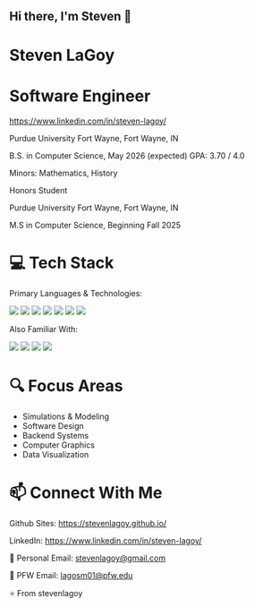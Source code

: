 ## Hi there, I'm Steven 👋

# Steven LaGoy
# Software Engineer
https://www.linkedin.com/in/steven-lagoy/

Purdue University Fort Wayne,	Fort Wayne, IN

B.S. in Computer Science, 		May 2026 (expected)		GPA: 3.70 / 4.0

Minors: Mathematics, History

Honors Student

Purdue University Fort Wayne,	Fort Wayne, IN

M.S in Computer Science, 		Beginning Fall 2025

# 💻 Tech Stack
Primary Languages & Technologies:

<img src= "https://img.shields.io/badge/-Java-007396?style=flat-square&logo=java&logoColor=white" />
<img src="https://img.shields.io/badge/-C-A8B9CC?style=flat-square&logo=c&logoColor=black" />
<img src="https://img.shields.io/badge/-Python-3776AB?style=flat-square&logo=python&logoColor=white" />
<img src="https://img.shields.io/badge/-JavaScript-F7DF1E?style=flat-square&logo=javascript&logoColor=black" />
<img src="https://img.shields.io/badge/-HTML5-E34F26?style=flat-square&logo=html5&logoColor=white" />
<img src="https://img.shields.io/badge/-CSS3-1572B6?style=flat-square&logo=css3&logoColor=white" />
<img src="https://img.shields.io/badge/-SQL-4479A1?style=flat-square&logo=postgresql&logoColor=white" />

Also Familiar With:

<img src="https://img.shields.io/badge/-C++-00599C?style=flat-square&logo=c%2B%2B&logoColor=white" />
<img src="https://img.shields.io/badge/-C%23-239120?style=flat-square&logo=c-sharp&logoColor=white" />
<img src="https://img.shields.io/badge/-Ruby-CC342D?style=flat-square&logo=ruby&logoColor=white" />
<img src="https://img.shields.io/badge/-TypeScript-3178C6?style=flat-square&logo=typescript&logoColor=white" />

# 🔍 Focus Areas
- Simulations & Modeling
- Software Design
- Backend Systems
- Computer Graphics
- Data Visualization

# 📫 Connect With Me
Github Sites: https://stevenlagoy.github.io/

LinkedIn: https://www.linkedin.com/in/steven-lagoy/

📧 Personal Email: stevenlagoy@gmail.com

🐘 PFW Email: lagosm01@pfw.edu

⭐️ From stevenlagoy

<!--
**stevenlagoy/stevenlagoy** is a ✨ _special_ ✨ repository because its `README.md` (this file) appears on your GitHub profile.

Here are some ideas to get you started:

- 🔭 I’m currently working on ...
- 🌱 I’m currently learning ...
- 👯 I’m looking to collaborate on ...
- 🤔 I’m looking for help with ...
- 💬 Ask me about ...
- 📫 How to reach me: ...
- 😄 Pronouns: ...
- ⚡ Fun fact: ...
-->
